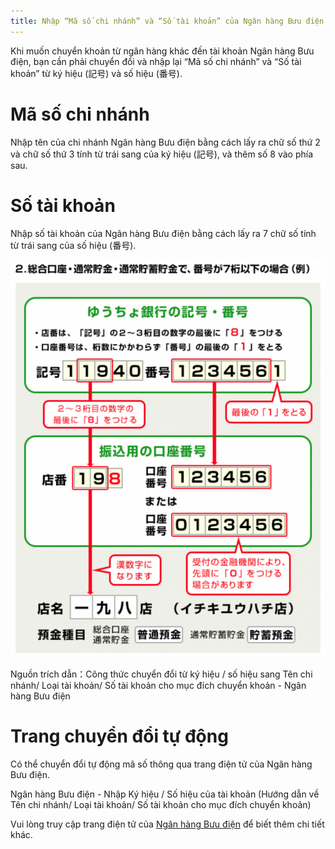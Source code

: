 ```yaml
---
title: Nhập “Mã số chi nhánh” và “Số tài khoản” của Ngân hàng Bưu điện Nhật Bản
---
```

Khi muốn chuyển khoản từ ngân hàng khác đến tài khoản Ngân hàng Bưu điện, bạn cần phải chuyển đổi và nhập lại “Mã số chi nhánh” và “Số tài khoản” từ ký hiệu (記号) và số hiệu (番号).

# Mã số chi nhánh

Nhập tên của chi nhánh Ngân hàng Bưu điện bằng cách lấy ra chữ số thứ 2 và chữ số thứ 3 tính từ trái sang của ký hiệu (記号), và thêm số 8 vào phía sau.

# Số tài khoản

Nhập số tài khoản của Ngân hàng Bưu điện bằng cách lấy ra 7 chữ số tính từ trái sang của số hiệu (番号).

![](./01_7ed6a9942c1a11b15bed1fe99f330b55-812x1024.png)

Nguồn trích dẫn：Công thức chuyển đổi từ ký hiệu / số hiệu sang Tên chi nhánh/ Loại tài khoản/ Số tài khoản cho mục đích chuyển khoản - Ngân hàng Bưu điện

# Trang chuyển đổi tự động

Có thể chuyển đổi tự động mã số thông qua trang điện tử của Ngân hàng Bưu điện.

Ngân hàng Bưu điện - Nhập Ký hiệu / Số hiệu của tài khoản (Hướng dẫn về Tên chi nhánh/ Loại tài khoản/ Số tài khoản cho mục đích chuyển khoản)

Vui lòng truy cập trang điện tử của [Ngân hàng Bưu điện](https://www.jp-bank.japanpost.jp/) để biết thêm chi tiết khác.
